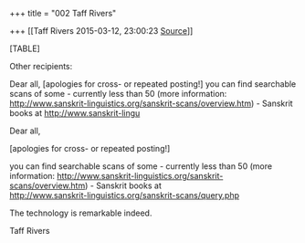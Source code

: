 +++
title = "002 Taff Rivers"

+++
[[Taff Rivers	2015-03-12, 23:00:23 [Source](https://groups.google.com/g/samskrita/c/ScynrLnA0tQ)]]



[TABLE]

Other recipients:

Dear all, \[apologies for cross- or repeated posting!\] you can find searchable scans of some - currently less than 50 (more information: <http://www.sanskrit-linguistics.org/sanskrit-scans/overview.htm>) - Sanskrit books at <http://www.sanskrit-lingu>

Dear all,  
  
\[apologies for cross- or repeated posting!\]  
  
you can find searchable scans of some - currently less than 50 (more information: <http://www.sanskrit-linguistics.org/sanskrit-scans/overview.htm>) - Sanskrit books at  
<http://www.sanskrit-linguistics.org/sanskrit-scans/query.php>  

  

  

The technology is remarkable indeed.

  

  

Taff Rivers

